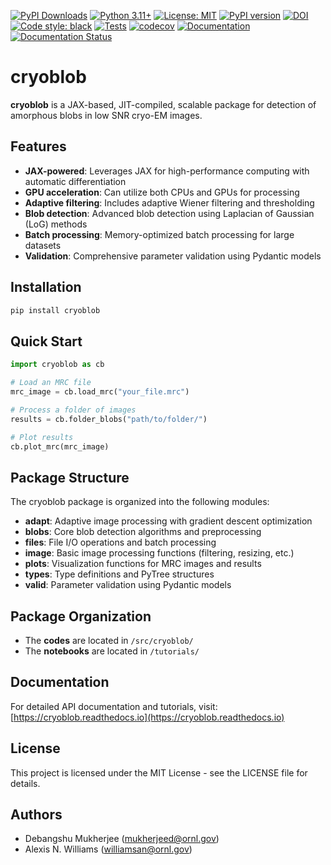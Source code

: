 [![PyPI Downloads](https://static.pepy.tech/badge/cryoblob)](https://pepy.tech/projects/cryoblob)
[![Python 3.11+](https://img.shields.io/badge/python-3.11+-blue.svg)](https://www.python.org/downloads/)
[![License: MIT](https://img.shields.io/badge/License-MIT-yellow.svg)](https://opensource.org/licenses/MIT)
[![PyPI version](https://badge.fury.io/py/cryoblob.svg)](https://badge.fury.io/py/cryoblob)
[![DOI](https://zenodo.org/badge/DOI/10.5281/zenodo.15548975.svg)](https://doi.org/10.5281/zenodo.15548975)
[![Code style: black](https://img.shields.io/badge/code%20style-black-000000.svg)](https://github.com/psf/black)
[![Tests](https://github.com/debangshu-mukherjee/cryoblob/workflows/Tests/badge.svg)](https://github.com/debangshu-mukherjee/cryoblob/actions/workflows/test.yml)
[![codecov](https://codecov.io/gh/debangshu-mukherjee/cryoblob/branch/main/graph/badge.svg)](https://codecov.io/gh/debangshu-mukherjee/cryoblob)
[![Documentation](https://github.com/debangshu-mukherjee/cryoblob/actions/workflows/docs.yml/badge.svg)](https://github.com/debangshu-mukherjee/cryoblob/actions/workflows/docs.yml)
[![Documentation Status](https://readthedocs.org/projects/cryoblob/badge/?version=latest)](https://cryoblob.readthedocs.io/en/latest/?badge=latest)

# cryoblob

**cryoblob** is a JAX-based, JIT-compiled, scalable package for detection of amorphous blobs in low SNR cryo-EM images.

## Features

* **JAX-powered**: Leverages JAX for high-performance computing with automatic differentiation
* **GPU acceleration**: Can utilize both CPUs and GPUs for processing
* **Adaptive filtering**: Includes adaptive Wiener filtering and thresholding
* **Blob detection**: Advanced blob detection using Laplacian of Gaussian (LoG) methods  
* **Batch processing**: Memory-optimized batch processing for large datasets
* **Validation**: Comprehensive parameter validation using Pydantic models

## Installation

```bash
pip install cryoblob
```

## Quick Start

```python
import cryoblob as cb

# Load an MRC file
mrc_image = cb.load_mrc("your_file.mrc")

# Process a folder of images
results = cb.folder_blobs("path/to/folder/")

# Plot results
cb.plot_mrc(mrc_image)
```

## Package Structure

The cryoblob package is organized into the following modules:

* **adapt**: Adaptive image processing with gradient descent optimization
* **blobs**: Core blob detection algorithms and preprocessing  
* **files**: File I/O operations and batch processing
* **image**: Basic image processing functions (filtering, resizing, etc.)
* **plots**: Visualization functions for MRC images and results
* **types**: Type definitions and PyTree structures
* **valid**: Parameter validation using Pydantic models

## Package Organization
* The **codes** are located in `/src/cryoblob/`
* The **notebooks** are located in `/tutorials/`

## Documentation

For detailed API documentation and tutorials, visit: [https://cryoblob.readthedocs.io](https://cryoblob.readthedocs.io)

## License

This project is licensed under the MIT License - see the LICENSE file for details.

## Authors

- Debangshu Mukherjee (mukherjeed@ornl.gov)
- Alexis N. Williams (williamsan@ornl.gov)
